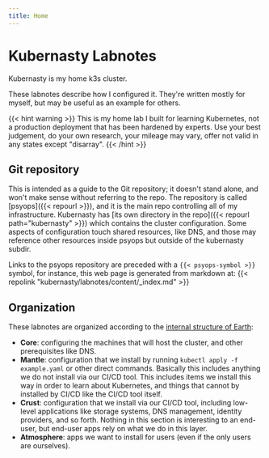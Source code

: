 ```yaml
---
title: Home
---
```


# Kubernasty Labnotes

Kubernasty is my home k3s cluster.

These labnotes describe how I configured it.
They're written mostly for myself,
but may be useful as an example for others.

{{< hint warning >}}
This is my home lab I built for learning Kubernetes,
not a production deployment that has been hardened by experts.
Use your best judgement,
do your own research,
your mileage may vary,
offer not valid in any states except "disarray".
{{< /hint >}}

## Git repository

This is intended as a guide to the Git repository;
it doesn't stand alone, and won't make sense without referring to the repo.
The repository is called [psyops]({{< repourl >}}),
and it is the main repo controlling all of my infrastructure.
Kubernasty has [its own directory in the repo]({{< repourl path="kubernasty" >}})
which contains the cluster configuration.
Some aspects of configuration touch shared resources, like DNS,
and those may reference other resources inside psyops but outside of the kubernasty subdir.

Links to the psyops repository are preceded with a `{{< psyops-symbol >}}` symbol,
for instance, this web page is generated from markdown at:
{{< repolink "kubernasty/labnotes/content/_index.md" >}}

## Organization

These labnotes are organized according to the
[internal structure of Earth](https://en.wikipedia.org/wiki/Internal_structure_of_Earth):

* **Core**:
  configuring the machines that will host the cluster,
  and other prerequisites like DNS.
* **Mantle**:
  configuration that we install by running `kubectl apply -f example.yaml`
  or other direct commands.
  Basically this includes anything we do not install via our CI/CD tool.
  This includes items we install this way in order to learn about Kubernetes,
  and things that cannot by installed by CI/CD like the CI/CD tool itself.
* **Crust**:
  configuration that we install via our CI/CD tool,
  including low-level applications like
  storage systems, DNS management, identity providers, and so forth.
  Nothing in this section is interesting to an end-user,
  but end-user apps rely on what we do in this layer.
* **Atmosphere**:
  apps we want to install for users
  (even if the only users are ourselves).

